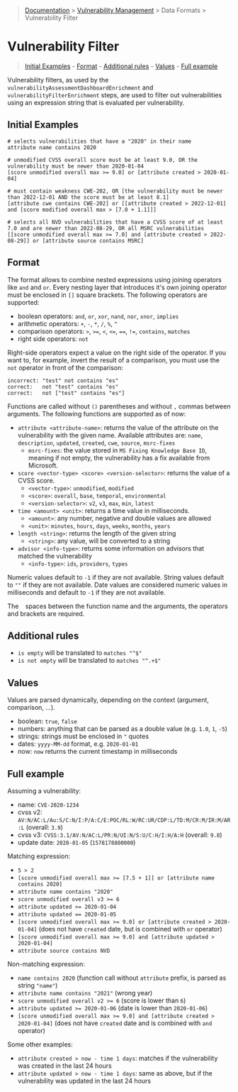 > [Documentation](../../README.md) >
> [Vulnerability Management](../vulnerability-management.md) >
> Data Formats >
> Vulnerability Filter

# Vulnerability Filter

> [Initial Examples](#initial-examples) -
> [Format](#format) -
> [Additional rules](#additional-rules) -
> [Values](#values) -
> [Full example](#full-example)

Vulnerability filters, as used by the
`vulnerabilityAssessmentDashboardEnrichment` and `vulnerabilityFilterEnrichment` steps,
are used to filter out vulnerabilities using an expression string that is evaluated per vulnerability.

## Initial Examples

```
# selects vulnerabilities that have a "2020" in their name
attribute name contains 2020

# unmodified CVSS overall score must be at least 9.0, OR the vulnerability must be newer than 2020-01-04
[score unmodified overall max >= 9.0] or [attribute created > 2020-01-04]

# must contain weakness CWE-202, OR [the vulnerability must be newer than 2022-12-01 AND the score must be at least 8.1]
[attribute cwe contains CWE-202] or [[attribute created > 2022-12-01] and [score modified overall max > [7.0 + 1.1]]]

# selects all NVD vulnerabilities that have a CVSS score of at least 7.0 and are newer than 2022-08-29, OR all MSRC vulnerabilities
[[score unmodified overall max >= 7.0] and [attribute created > 2022-08-29]] or [attribute source contains MSRC]
```

## Format

The format allows to combine nested expressions using joining operators like `and` and `or`. Every nesting layer that
introduces it's own joining operator must be enclosed in `[]` square brackets. The following operators are supported:

- boolean operators: `and`, `or`, `xor`, `nand`, `nor`, `xnor`, `implies`
- arithmetic operators: `+`, `-`, `*`, `/`, `%`, `^`
- comparison operators: `>`, `>=`, `<`, `<=`, `==`, `!=`, `contains`, `matches`
- right side operators: `not`

Right-side operators expect a value on the right side of the operator. If you want to, for example, invert the result of
a comparison, you must use the `not` operator in front of the comparison:

```
incorrect: "test" not contains "es"
correct:   not "test" contains "es"
correct:   not ["test" contains "es"]
```

Functions are called without `()` parentheses and without `,` commas between arguments. The following functions are
supported as of now:

- `attribute <attribute-name>`: returns the value of the attribute on the vulnerability with the given name. Available
  attributes are: `name`, `description`, `updated`, `created`, `cwe`, `source`, `msrc-fixes`
    - `msrc-fixes`: the value stored in `MS Fixing Knowledge Base ID`, meaning if not empty, the vulnerability has a fix
      available from Microsoft.
- `score <vector-type> <score> <version-selector>`: returns the value of a CVSS score.
    - `<vector-type>`: `unmodified`, `modified`
    - `<score>`: `overall`, `base`, `temporal`, `environmental`
    - `<version-selector>`: `v2`, `v3`, `max`, `min`, `latest`
- `time <amount> <unit>`: returns a time value in milliseconds.
    - `<amount>`: any number, negative and double values are allowed
    - `<unit>`: `minutes`, `hours`, `days`, `weeks`, `months`, `years`
- `length <string>`: returns the length of the given string
    - `<string>`: any value, will be converted to a string
- `advisor <info-type>`: returns some information on advisors that matched the vulnerability
    - `<info-type>`: `ids`, `providers`, `types`

Numeric values default to `-1` if they are not available. String values default to `""` if they are not available. Date
values are considered numeric values in milliseconds and default to `-1` if they are not available.

The ` ` spaces between the function name and the arguments, the operators and brackets are required.

## Additional rules

- `is empty` will be translated to `matches "^$"`
- `is not empty` will be translated to `matches "^.+$"`

## Values

Values are parsed dynamically, depending on the context (argument, comparison, ...).

- boolean: `true`, `false`
- numbers: anything that can be parsed as a double value (e.g. `1.0`, `1`, `-5`)
- strings: strings must be enclosed in `"` quotes
- dates: `yyyy-MM-dd` format, e.g. `2020-01-01`
- now: `now` returns the current timestamp in milliseconds

## Full example

Assuming a vulnerability:

- name: `CVE-2020-1234`
- cvss v2: `AV:N/AC:L/Au:S/C:N/I:P/A:C/E:POC/RL:W/RC:UR/CDP:L/TD:M/CR:M/IR:M/AR:L` (overall: `3.9`)
- cvss v3: `CVSS:3.1/AV:N/AC:L/PR:N/UI:N/S:U/C:H/I:H/A:H` (overall: `9.8`)
- update date: `2020-01-05` (`1578178800000`)

Matching expression:

- `5 > 2`
- `[score unmodified overall max >= [7.5 + 1]] or [attribute name contains 2020]`
- `attribute name contains "2020"`
- `score unmodified overall v3 >= 6`
- `attribute updated >= 2020-01-04`
- `attribute updated == 2020-01-05`
- `[score unmodified overall max >= 9.0] or [attribute created > 2020-01-04]` (does not have `created` date, but is
  combined with `or` operator)
- `[score unmodified overall max >= 9.0] and [attribute updated > 2020-01-04]`
- `attribute source contains NVD`

Non-matching expression:

- `name contains 2020` (function call without `attribute` prefix, is parsed as string `"name"`)
- `attribute name contains "2021"` (wrong year)
- `score unmodified overall v2 >= 6` (score is lower than `6`)
- `attribute updated >= 2020-01-06` (date is lower than `2020-01-06`)
- `[score unmodified overall max >= 9.0] and [attribute created > 2020-01-04]` (does not have `created` date and is
  combined with `and` operator)

Some other examples:

- `attribute created > now - time 1 days`: matches if the vulnerability was created in the last 24 hours
- `attribute updated > now - time 1 days`: same as above, but if the vulnerability was updated in the last 24 hours
